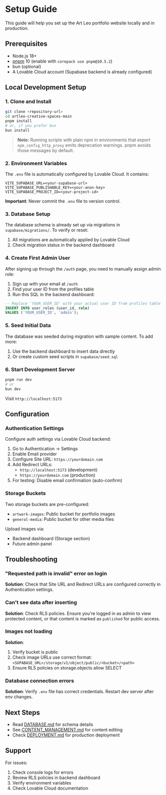 # Setup Guide

This guide will help you set up the Art Leo portfolio website locally and in production.

## Prerequisites

- Node.js 18+
- [pnpm](https://pnpm.io/) 10 (enable with `corepack use pnpm@10.5.2`)
- bun (optional)
- A Lovable Cloud account (Supabase backend is already configured)

## Local Development Setup

### 1. Clone and Install

```bash
git clone <repository-url>
cd artleo-creative-spaces-main
pnpm install
# or, if you prefer bun
bun install
```

> **Note:** Running scripts with plain npm in environments that export `npm_config_http_proxy` emits deprecation warnings. pnpm avoids those messages by default.

### 2. Environment Variables

The `.env` file is automatically configured by Lovable Cloud. It contains:

```env
VITE_SUPABASE_URL=<your-supabase-url>
VITE_SUPABASE_PUBLISHABLE_KEY=<your-anon-key>
VITE_SUPABASE_PROJECT_ID=<your-project-id>
```

**Important**: Never commit the `.env` file to version control.

### 3. Database Setup

The database schema is already set up via migrations in `supabase/migrations/`. To verify or reset:

1. All migrations are automatically applied by Lovable Cloud
2. Check migration status in the backend dashboard

### 4. Create First Admin User

After signing up through the `/auth` page, you need to manually assign admin role:

1. Sign up with your email at `/auth`
2. Find your user ID from the profiles table
3. Run this SQL in the backend dashboard:

```sql
-- Replace 'YOUR_USER_ID' with your actual user ID from profiles table
INSERT INTO user_roles (user_id, role)
VALUES ('YOUR_USER_ID', 'admin');
```

### 5. Seed Initial Data

The database was seeded during migration with sample content. To add more:

1. Use the backend dashboard to insert data directly
2. Or create custom seed scripts in `supabase/seed.sql`

### 6. Start Development Server

```bash
pnpm run dev
# or
bun dev
```

Visit `http://localhost:5173`

## Configuration

### Authentication Settings

Configure auth settings via Lovable Cloud backend:

1. Go to Authentication → Settings
2. Enable Email provider
3. Configure Site URL: `https://yourdomain.com`
4. Add Redirect URLs:
   - `http://localhost:5173` (development)
   - `https://yourdomain.com` (production)
5. For testing: Disable email confirmation (auto-confirm)

### Storage Buckets

Two storage buckets are pre-configured:

- `artwork-images`: Public bucket for portfolio images
- `general-media`: Public bucket for other media files

Upload images via:
- Backend dashboard (Storage section)
- Future admin panel

## Troubleshooting

### "Requested path is invalid" error on login

**Solution**: Check that Site URL and Redirect URLs are configured correctly in Authentication settings.

### Can't see data after inserting

**Solution**: Check RLS policies. Ensure you're logged in as admin to view protected content, or that content is marked as `published` for public access.

### Images not loading

**Solution**: 
1. Verify bucket is public
2. Check image URLs use correct format: `<SUPABASE_URL>/storage/v1/object/public/<bucket>/<path>`
3. Ensure RLS policies on storage.objects allow SELECT

### Database connection errors

**Solution**: Verify `.env` file has correct credentials. Restart dev server after env changes.

## Next Steps

- Read [DATABASE.md](./DATABASE.md) for schema details
- See [CONTENT_MANAGEMENT.md](./CONTENT_MANAGEMENT.md) for content editing
- Check [DEPLOYMENT.md](./DEPLOYMENT.md) for production deployment

## Support

For issues:
1. Check console logs for errors
2. Review RLS policies in backend dashboard
3. Verify environment variables
4. Check Lovable Cloud documentation
